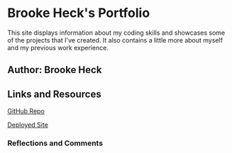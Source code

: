 # Brooke Heck's Portfolio

This site displays information about my coding skills and showcases some of the projects that I've created. It also contains a little more about myself and my previous work experience.

## Author: Brooke Heck

## Links and Resources
[GitHub Repo](https://github.com/BrookeHeck/portfolio)

[Deployed Site](https://app.netlify.com/sites/gleaming-swan-e63836/settings/general)

### Reflections and Comments

